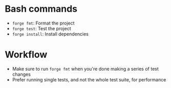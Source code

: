 # Bash commands
- `forge fmt`: Format the project
- `forge test`: Test the project
- `forge install`: Install dependencies

# Workflow
- Make sure to run `forge fmt` when you're done making a series of test changes
- Prefer running single tests, and not the whole test suite, for performance
